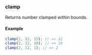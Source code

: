 ### clamp

Returns number clamped within bounds.

#### Example

```js
clamp(2, 12, 15); // => 12 
clamp(2, 12, 10); // => 10 
clamp(2, 12, 1); // => 2 
```